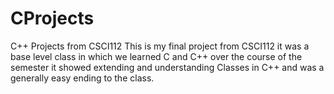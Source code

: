 # CProjects
C++ Projects from CSCI112
This is my final project from CSCI112 it was a base level class in which we learned C and C++ over the course of the semester
it showed extending and understanding Classes in C++ and was a generally easy ending to the class.
